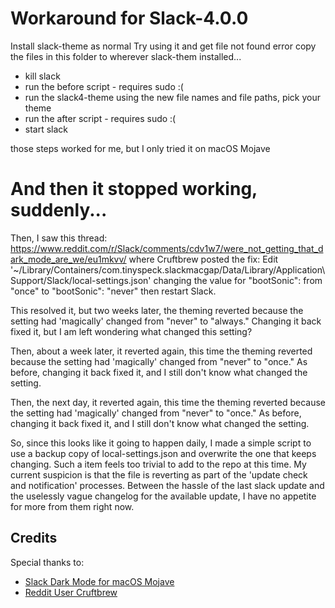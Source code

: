 # Workaround for Slack-4.0.0
Install slack-theme as normal
Try using it and get file not found error
copy the files in this folder to wherever slack-them installed...

- kill slack
- run the before script - requires sudo :(
- run the slack4-theme using the new file names and file paths, pick your theme
- run the after script - requires sudo :(
- start slack

those steps worked for me, but I only tried it on macOS Mojave

# And then it stopped working, suddenly...
Then, I saw this thread: https://www.reddit.com/r/Slack/comments/cdv1w7/were_not_getting_that_dark_mode_are_we/eu1mkvv/ where Cruftbrew posted the fix:
Edit '~/Library/Containers/com.tinyspeck.slackmacgap/Data/Library/Application\ Support/Slack/local-settings.json'
changing the value for "bootSonic": from "once" to "bootSonic": "never"
then restart Slack.

This resolved it, but two weeks later, the theming reverted because the setting had 'magically' changed from "never" to "always."  Changing it back fixed it, but I am left wondering what changed this setting?

Then, about a week later, it reverted again, this time the theming reverted because the setting had 'magically' changed from "never" to "once."  As before, changing it back fixed it, and I still don't know what changed the setting.

Then, the next day, it reverted again, this time the theming reverted because the setting had 'magically' changed from "never" to "once."  As before, changing it back fixed it, and I still don't know what changed the setting. 

So, since this looks like it going to happen daily, I made a simple script to use a backup copy of local-settings.json and overwrite the one that keeps changing.  Such a item feels too trivial to add to the repo at this time.  My current suspicion is that the file is reverting as part of the 'update check and notification' processes. Between the hassle of the last slack update and the uselessly vague changelog for the available update, I have no appetite for more from them right now. 

## Credits

Special thanks to:

- [Slack Dark Mode for macOS Mojave](https://github.com/LanikSJ/slack-dark-mode)
- [Reddit User Cruftbrew](https://www.reddit.com/user/cruftbrew/)
